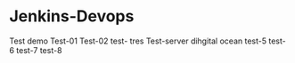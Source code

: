 # Jenkins-Devops
Test demo
Test-01
Test-02
test- tres
Test-server dihgital ocean
test-5
test-6
test-7
test-8
